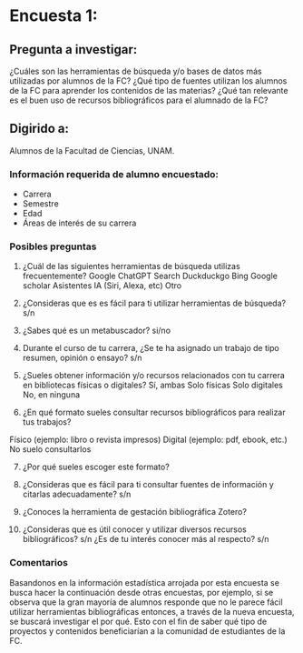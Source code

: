 # Encuesta 1: 
## Pregunta a investigar: 
¿Cuáles son las herramientas de búsqueda y/o bases de datos más utilizadas por alumnos de la FC? ¿Qué tipo de fuentes utilizan los alumnos de la FC para aprender los contenidos de las materias? ¿Qué tan relevante es el buen uso de recursos bibliográficos para el alumnado de la FC?

## Digirido a:
Alumnos de la Facultad de Ciencias, UNAM.

### Información requerida de alumno encuestado:
-	Carrera
-	Semestre
-	Edad
-	Áreas de interés de su carrera

### Posibles preguntas 
1. ¿Cuál de las siguientes herramientas de búsqueda utilizas frecuentemente? 
Google
ChatGPT Search
Duckduckgo
Bing
Google scholar
Asistentes IA (Siri, Alexa, etc)
Otro


2. ¿Consideras que es es fácil para ti utilizar herramientas de búsqueda? s/n

3. ¿Sabes qué es un metabuscador? si/no

4. Durante el curso de tu carrera, ¿Se te ha asignado un trabajo de tipo resumen, opinión o ensayo? s/n

5. ¿Sueles obtener información y/o recursos relacionados con tu carrera en bibliotecas físicas o digitales? 
Sí, ambas
Solo físicas
Solo digitales
No, en ninguna

6. ¿En qué formato sueles consultar recursos bibliográficos para realizar tus trabajos? 

Físico (ejemplo: libro o revista impresos)
Digital (ejemplo: pdf, ebook, etc.)
No suelo consultarlos


7. ¿Por qué sueles escoger este formato?

8. ¿Consideras que es fácil para ti consultar fuentes de información y citarlas adecuadamente? s/n 

9. ¿Conoces la herramienta de gestación bibliográfica Zotero?


10. ¿Consideras que es útil conocer y utilizar diversos recursos bibliográficos? s/n ¿Es de tu interés conocer más al respecto? s/n


### Comentarios

Basandonos en la información estadística arrojada por esta encuesta se busca hacer la continuación desde otras encuestas, por ejemplo, si se observa que la gran mayoría de alumnos responde que no le parece fácil utilizar herramientas bibliográficas entonces, a través de la nueva encuesta, se buscará investigar el por qué. Esto con el fin de saber qué tipo de proyectos y contenidos beneficiarían a la comunidad de estudiantes de la FC. 
